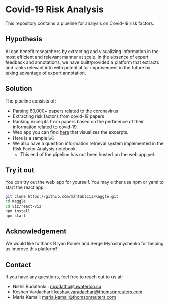 # Covid-19 Risk Analysis

This repository contains a pipeline for analysis on Covid-19 risk factors. 

## Hypothesis
AI can benefit researchers by extracting and visualizing information in the most efficient and relevant manner at scale. In the absence of expert feedback and annotations, we have built/provided a platform that extracts and ranks relevant info with potential for improvement in the future by taking advantage of expert annotation.

## Solution
The pipeline consists of: 
- Parsing 60,000+ papers related to the coronavirus
- Extracting risk factors from covid-19 papers
- Ranking excerpts from papers based on the pertinence of their information related to covid-19. 
- Web app you can find [here](www.no_link.com) that visualizes the excerpts. 
- Here is a sample <img src="platform_sample.png">
- We also have a question information retrieval system implemented in the Risk Factor Analysis notebook.
	- This end of the pipeline has not been hosted on the web app yet.

## Try it out

You can try out the web app for yourself. You may either use npm or yaml to start the react app.
```bash
git clone https://github.com/mahtablci1/Kaggle.git
cd Kaggle
cd viz/react-viz
npm install
npm start
```


## Acknowledgement
We would like to thank Bryan Romer and Serge Myroshnychenko for helping us improve this platform!

## Contact
If you have any questions, feel free to reach out to us at:
- Nikhil Budathoki : nbudatho@uwaterloo.ca
- Keshan Vardachari: keshav.varadachari@thomsonreuters.com
- Maria Kamali: maria.kamali@thomsonreuters.com
